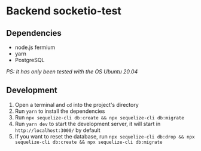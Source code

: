 # Backend socketio-test

## Dependencies

- node.js fermium
- yarn
- PostgreSQL

*PS: It has only been tested with the OS Ubuntu 20.04*

## Development

1. Open a terminal and `cd` into the project's directory
2. Run `yarn` to install the dependencies
3. Run `npx sequelize-cli db:create && npx sequelize-cli db:migrate`
4. Run `yarn dev` to start the development server, it will start in `http://localhost:3000/` by default
5. If you want to reset the database, run `npx sequelize-cli db:drop && npx sequelize-cli db:create && npx sequelize-cli db:migrate`
